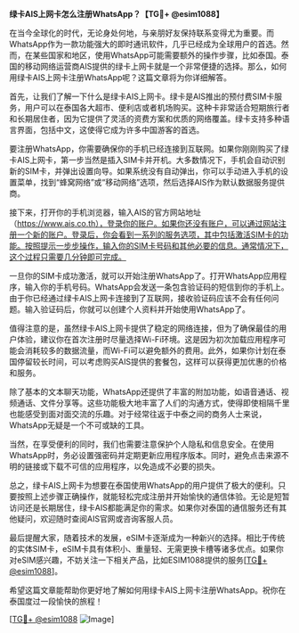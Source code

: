 **绿卡AIS上网卡怎么注册WhatsApp？【TG💪+ @esim1088】**

在当今全球化的时代，无论身处何地，与亲朋好友保持联系变得尤为重要。而WhatsApp作为一款功能强大的即时通讯软件，几乎已经成为全球用户的首选。然而，在某些国家和地区，使用WhatsApp可能需要额外的操作步骤，比如泰国。泰国的移动网络运营商AIS提供的绿卡上网卡就是一个非常便捷的选择。那么，如何用绿卡AIS上网卡注册WhatsApp呢？这篇文章将为你详细解答。

首先，让我们了解一下什么是绿卡AIS上网卡。绿卡是AIS推出的预付费SIM卡服务，用户可以在泰国各大超市、便利店或者机场购买。这种卡非常适合短期旅行者和长期居住者，因为它提供了灵活的资费方案和优质的网络覆盖。绿卡支持多种语言界面，包括中文，这使得它成为许多中国游客的首选。

要注册WhatsApp，你需要确保你的手机已经连接到互联网。如果你刚刚购买了绿卡AIS上网卡，第一步当然是插入SIM卡并开机。大多数情况下，手机会自动识别新的SIM卡，并弹出设置向导。如果系统没有自动弹出，你可以手动进入手机的设置菜单，找到“蜂窝网络”或“移动网络”选项，然后选择AIS作为默认数据服务提供商。

接下来，打开你的手机浏览器，输入AIS的官方网站地址（https://www.ais.co.th），登录你的账户。如果你还没有账户，可以通过网站注册一个新的账户。登录后，你会看到一系列的服务选项，其中包括激活SIM卡的功能。按照提示一步步操作，输入你的SIM卡号码和其他必要的信息。通常情况下，这个过程只需要几分钟即可完成。

一旦你的SIM卡成功激活，就可以开始注册WhatsApp了。打开WhatsApp应用程序，输入你的手机号码。WhatsApp会发送一条包含验证码的短信到你的手机上。由于你已经通过绿卡AIS上网卡连接到了互联网，接收验证码应该不会有任何问题。输入验证码后，你就可以创建个人资料并开始使用WhatsApp了。

值得注意的是，虽然绿卡AIS上网卡提供了稳定的网络连接，但为了确保最佳的用户体验，建议你在首次注册时尽量选择Wi-Fi环境。这是因为初次加载应用程序可能会消耗较多的数据流量，而Wi-Fi可以避免额外的费用。此外，如果你计划在泰国停留较长时间，可以考虑购买AIS提供的套餐包，这样可以获得更加优惠的价格和服务。

除了基本的文本聊天功能，WhatsApp还提供了丰富的附加功能，如语音通话、视频通话、文件分享等。这些功能极大地丰富了人们的沟通方式，使得即使相隔千里也能感受到面对面交流的乐趣。对于经常往返于中泰之间的商务人士来说，WhatsApp无疑是一个不可或缺的工具。

当然，在享受便利的同时，我们也需要注意保护个人隐私和信息安全。在使用WhatsApp时，务必设置强密码并定期更新应用程序版本。同时，避免点击来源不明的链接或下载不可信的应用程序，以免造成不必要的损失。

总之，绿卡AIS上网卡为想要在泰国使用WhatsApp的用户提供了极大的便利。只要按照上述步骤正确操作，就能轻松完成注册并开始愉快的通信体验。无论是短暂访问还是长期居住，绿卡AIS都能满足你的需求。如果你对泰国的通信服务还有其他疑问，欢迎随时查阅AIS官网或咨询客服人员。

最后提醒大家，随着技术的发展，eSIM卡逐渐成为一种新兴的选择。相比于传统的实体SIM卡，eSIM卡具有体积小、重量轻、无需更换卡槽等诸多优点。如果你对eSIM感兴趣，不妨关注一下相关产品，比如ESIM1088提供的服务[[TG💪+ @esim1088](https://t.me/s/esim1088)]。

希望这篇文章能帮助你更好地了解如何用绿卡AIS上网卡注册WhatsApp。祝你在泰国度过一段愉快的旅程！

[[TG💪+ @esim1088](https://t.me/s/esim1088) ![Image](https://i.postimg.cc/4NQfJmqS/Snipaste-2025-05-13-00-14-12.png)]